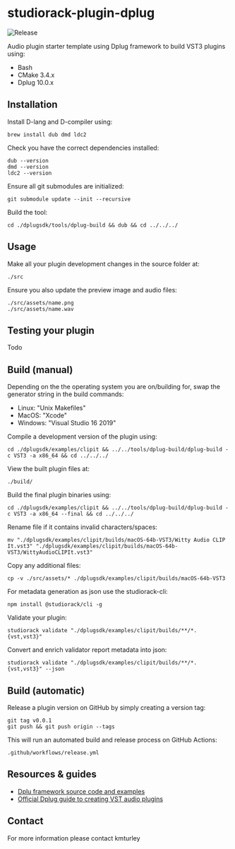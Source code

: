 # studiorack-plugin-dplug
![Release](https://github.com/studiorack/studiorack-plugin-dplug/workflows/Release/badge.svg)

Audio plugin starter template using Dplug framework to build VST3 plugins using:

* Bash
* CMake 3.4.x
* Dplug 10.0.x


## Installation

Install D-lang and D-compiler using:

    brew install dub dmd ldc2

Check you have the correct dependencies installed:

    dub --version
    dmd --version
    ldc2 --version

Ensure all git submodules are initialized:

    git submodule update --init --recursive

Build the tool:

    cd ./dplugsdk/tools/dplug-build && dub && cd ../../../

## Usage

Make all your plugin development changes in the source folder at:

    ./src

Ensure you also update the preview image and audio files:

    ./src/assets/name.png
    ./src/assets/name.wav


## Testing your plugin

Todo


## Build (manual)

Depending on the the operating system you are on/building for, swap the generator string in the build commands:

* Linux: "Unix Makefiles"
* MacOS: "Xcode"
* Windows: "Visual Studio 16 2019"

Compile a development version of the plugin using:

    cd ./dplugsdk/examples/clipit && ../../tools/dplug-build/dplug-build -c VST3 -a x86_64 && cd ../../../

View the built plugin files at:

    ./build/

Build the final plugin binaries using:

    cd ./dplugsdk/examples/clipit && ../../tools/dplug-build/dplug-build -c VST3 -a x86_64 --final && cd ../../../

Rename file if it contains invalid characters/spaces:

    mv "./dplugsdk/examples/clipit/builds/macOS-64b-VST3/Witty Audio CLIP It.vst3" "./dplugsdk/examples/clipit/builds/macOS-64b-VST3/WittyAudioCLIPIt.vst3"

Copy any additional files:

    cp -v ./src/assets/* ./dplugsdk/examples/clipit/builds/macOS-64b-VST3

For metadata generation as json use the studiorack-cli:

    npm install @studiorack/cli -g

Validate your plugin:

    studiorack validate "./dplugsdk/examples/clipit/builds/**/*.{vst,vst3}"

Convert and enrich validator report metadata into json:

    studiorack validate "./dplugsdk/examples/clipit/builds/**/*.{vst,vst3}" --json


## Build (automatic)

Release a plugin version on GitHub by simply creating a version tag:

    git tag v0.0.1
    git push && git push origin --tags

This will run an automated build and release process on GitHub Actions:

    .github/workflows/release.yml


## Resources & guides

* [Dplu framework source code and examples](https://github.com/AuburnSounds/Dplug)
* [Official Dplug guide to creating VST audio plugins](https://dplug.org)


## Contact

For more information please contact kmturley
